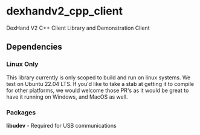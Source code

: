 # dexhandv2_cpp_client
DexHand V2 C++ Client Library and Demonstration Client


## Dependencies

### Linux Only

This library currently is only scoped to build and run on linux systems. We test on Ubuntu 22.04 LTS. 
If you'd like to take a stab at getting it to compile for other platforms, we would welcome those PR's
as it would be great to have it running on Windows, and MacOS as well.

### Packages

__libudev__ - Required for USB communications



